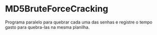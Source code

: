 MD5BruteForceCracking
=====================
Programa paralelo para quebrar cada uma das senhas e registre o tempo gasto para quebra-las na mesma planilha.
